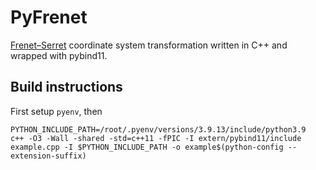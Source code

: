 # PyFrenet

[Frenet–Serret](https://en.wikipedia.org/wiki/Frenet%E2%80%93Serret_formulas) coordinate system transformation written in C++ and wrapped with pybind11.

## Build instructions

First setup `pyenv`, then

```
PYTHON_INCLUDE_PATH=/root/.pyenv/versions/3.9.13/include/python3.9
c++ -O3 -Wall -shared -std=c++11 -fPIC -I extern/pybind11/include example.cpp -I $PYTHON_INCLUDE_PATH -o example$(python-config --extension-suffix)
```
